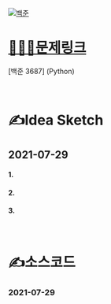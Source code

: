 [![백준](../백준표지.jpg)](https://www.acmicpc.net/problem/3687)
# [👩🏻‍💻문제링크](https://www.acmicpc.net/problem/3687)

[백준 3687] (Python)


<br>

# ✍️Idea Sketch

## **2021-07-29**

#### 1. 
#### 2. 
#### 3.

<br>

# ✍️소스코드

### **2021-07-29**

```Python

```
